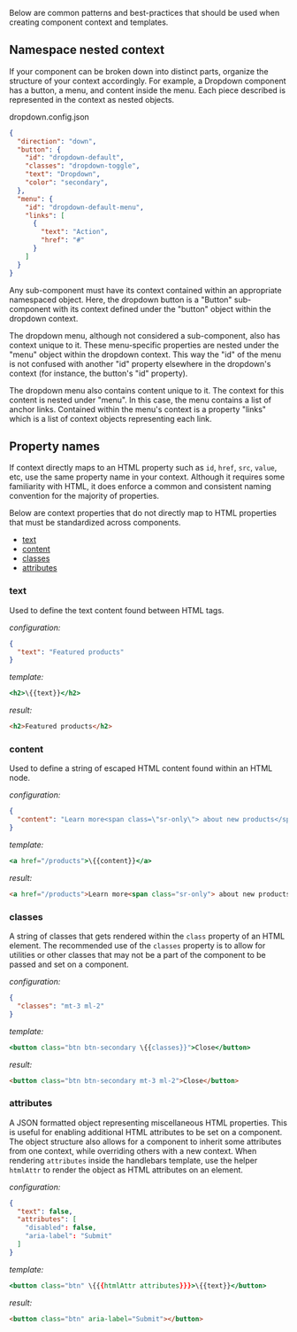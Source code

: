 Below are common patterns and best-practices that should be used when creating component context and templates.

## Namespace nested context

If your component can be broken down into distinct parts, organize the structure of your context accordingly. For example, a Dropdown component has a button, a menu, and content inside the menu. Each piece described is represented in the context as nested objects.

dropdown.config.json

```json
{
  "direction": "down",
  "button": {
    "id": "dropdown-default",
    "classes": "dropdown-toggle",
    "text": "Dropdown",
    "color": "secondary",
  },
  "menu": {
    "id": "dropdown-default-menu",
    "links": [
      {
        "text": "Action",
        "href": "#"
      }
    ]
  }
}
```

Any sub-component must have its context contained within an appropriate namespaced object. Here, the dropdown button is a "Button" sub-component with its context defined under the "button" object within the dropdown context.

The dropdown menu, although not considered a sub-component, also has context unique to it. These menu-specific properties are nested under the "menu" object within the dropdown context. This way the "id" of the menu is not confused with another "id" property elsewhere in the dropdown's context (for instance, the button's "id" property).

The dropdown menu also contains content unique to it. The context for this content is nested under "menu". In this case, the menu contains a list of anchor links. Contained within the menu's context is a property "links" which is a list of context objects representing each link.

## Property names

If context directly maps to an HTML property such as `id`, `href`, `src`, `value`, etc, use the same property name in your context. Although it requires some familiarity with HTML, it does enforce a common and consistent naming convention for the majority of properties.

Below are context properties that do not directly map to HTML properties that must be standardized across components.

- [text](#text)
- [content](#content)
- [classes](#classes)
- [attributes](#attributes)

### text
Used to define the text content found between HTML tags. 

*configuration:*
```json
{
  "text": "Featured products"
}
```

*template:*
```hbs
<h2>\{{text}}</h2>
```

*result:*
```html
<h2>Featured products</h2>
```

### content
Used to define a string of escaped HTML content found within an HTML node.

*configuration:*
```json
{
  "content": "Learn more<span class=\"sr-only\"> about new products</span>"
}
```

*template:*
```hbs
<a href="/products">\{{content}}</a>
```

*result:*
```html
<a href="/products">Learn more<span class="sr-only"> about new products</span></a>
```

### classes
A string of classes that gets rendered within the `class` property of an HTML element. The recommended use of the `classes` property is to allow for utilities or other classes that may not be a part of the component to be passed and set on a component.

*configuration:*
```json
{
  "classes": "mt-3 ml-2"
}
```

*template:*
```hbs
<button class="btn btn-secondary \{{classes}}">Close</button>
```

*result:*
```html
<button class="btn btn-secondary mt-3 ml-2">Close</button>
```

### attributes
A JSON formatted object representing miscellaneous HTML properties. This is useful for enabling additional HTML attributes to be set on a component. The object structure also allows for a component to inherit some attributes from one context, while overriding others with a new context. When rendering `attributes` inside the handlebars template, use the helper `htmlAttr` to render the object as HTML attributes on an element.

*configuration:*
```json
{
  "text": false,
  "attributes": [
    "disabled": false,
    "aria-label": "Submit"
  ]
}
```

*template:*
```hbs
<button class="btn" \{{{htmlAttr attributes}}}>\{{text}}</button>
```

*result:*
```html
<button class="btn" aria-label="Submit"></button>
```